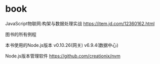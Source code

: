 # book
JavaScript物联网:构架与数据处理实战
https://item.jd.com/12360162.html

图书的所有例程

本书使用的Node.js版本 
v0.10.26(网关) 
v6.9.4(数据中心)

Node.js版本管理软件
https://github.com/creationix/nvm
